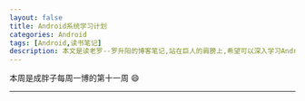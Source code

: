 ```yaml
---
layout: false
title: Android系统学习计划
categories: Android
tags: [Android,读书笔记]
description: 本文是读老罗--罗升阳的博客笔记,站在巨人的肩膀上,希望可以深入学习Android系统
---
```


本周是成胖子每周一博的第十一周 :smile:

---

<!--more-->


